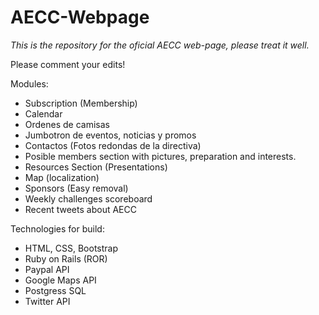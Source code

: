 # AECC-Webpage

_This is the repository for the oficial AECC web-page, please treat it well._

Please comment your edits!

Modules:
- Subscription (Membership)
- Calendar
- Ordenes de camisas
- Jumbotron de eventos, noticias y promos
- Contactos (Fotos redondas de la directiva)
- Posible members section with pictures, preparation and interests.
- Resources Section (Presentations)
- Map (localization)
- Sponsors (Easy removal)
- Weekly challenges scoreboard
- Recent tweets about AECC

Technologies for build:
- HTML, CSS, Bootstrap
- Ruby on Rails (ROR)
- Paypal API
- Google Maps API
- Postgress SQL
- Twitter API
